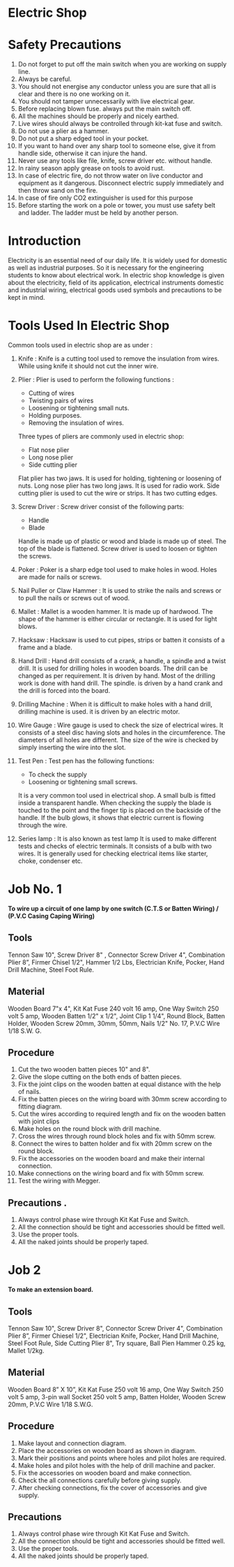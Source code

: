 # Electric Shop

# Safety Precautions

1. Do not forget to put off the main switch when you are working on supply line. 
1. Always be careful. 
1. You should not energise any conductor unless you are sure that all is clear and there is no one working on it. 
1. You should not tamper unnecessarily with live electrical gear. 
1. Before replacing blown fuse. always put the main switch off. 
1. All the machines should be properly and nicely earthed. 
1. Live wires should always be controlled through kit-kat fuse and switch. 
1. Do not use a plier as a hammer. 
1. Do not put a sharp edged tool in your pocket. 
1. If you want to hand over any sharp tool to someone else, give it from handle side, otherwise it can injure the hand. 
1. Never use any tools like file, knife, screw driver etc. without handle. 
1. In rainy season apply grease on tools to avoid rust.
1. In case of electric fire, do not throw water on live conductor and equipment as it dangerous. Disconnect electric supply immediately and then throw sand on the fire. 
1. In case of fire only CO2 extinguisher is used for this purpose 
1. Before starting the work on a pole or tower, you must use safety belt and ladder. The ladder must be held by another person. 

# Introduction 

Electricity is an essential need of our daily life. lt is widely used for domestic as well as industrial purposes. So it is necessary for the engineering students to know about electrical work. In electric shop knowledge is given about the electricity, field of its application, electrical instruments domestic and industrial wiring, electrical goods used symbols and precautions to be kept in mind. 

# Tools Used In Electric Shop 

Common tools used in electric shop are as under :  

1. Knife : Knife is a cutting tool used to remove the insulation from wires. While using knife it should not cut the inner wire. 
1. Plier : Plier is used to perform the following functions : 
   * Cutting of wires 
   * Twisting pairs of wires 
   * Loosening or tightening small nuts.
   * Holding purposes.
   * Removing the insulation of wires. 

    Three types of pliers are commonly used in electric shop: 
   - Flat nose plier 
   - Long nose plier 
   - Side cutting plier 

    Flat plier has two jaws. It is used for holding, tightening or loosening of nuts. Long nose plier has two long jaws. It is used for radio work. Side cutting plier is used to cut the wire or strips. It has two cutting edges. 

1. Screw Driver :  Screw driver consist of the following parts: 

     * Handle 
     * Blade

    Handle is made up of plastic or wood and blade is made up of steel. The top of the blade is flattened. Screw driver is used to loosen or tighten the screws. 
1. Poker : Poker is a sharp edge tool used to make holes in wood. Holes are made for nails or screws. 

1. Nail Puller or Claw Hammer : It is used to strike the nails and screws or to pull the nails or screws out of wood.

1. Mallet : Mallet is a wooden hammer. It is made up of hardwood. The shape of the hammer is either circular or rectangle. It is used for light blows. 

1. Hacksaw : Hacksaw is used to cut pipes, strips or batten it consists of a frame and a blade. 

1. Hand Drill : Hand drill consists of a crank, a handle, a spindle and a twist drill. It is used for drilling holes in wooden boards. The drill can be changed as per requirement. It is driven by hand. Most of the drilling work is done with hand drill. The spindle. is driven by a hand crank and the drill is forced into the board. 

1. Drilling Machine : When it is difficult to make holes with a hand drill, drilling machine is used. it is driven by an electric motor. 

1. Wire Gauge : Wire gauge is used to check the size of electrical wires. It consists of a steel disc having slots and holes in the circumference. The diameters of all holes are different. The size of the wire is checked by simply inserting the wire into the slot. 

1. Test Pen : Test pen has the following functions:

      * To check the supply 
      * Loosening or tightening small screws. 

   It is a very common tool used in electrical shop. A small bulb is fitted inside a transparent handle. When checking the supply the blade is touched to the point and the finger tip is placed on the backside of the handle. If the bulb glows, it shows that electric current is flowing through the wire. 

1. Series Iamp : It is also known as test lamp It is used to make different tests and checks of electric terminals. It consists of a bulb with two wires. It is generally used for checking electrical items like starter, choke, condenser etc. 

# Job No. 1  

**To wire up a circuit of one lamp by one switch (C.T.S or Batten Wiring) / (P.V.C Casing Caping Wiring)**

## Tools

Tennon Saw 10", Screw Driver 8" , Connector Screw Driver 4", Combination Plier 8”, Firmer Chisel 1/2", Hammer 1/2 Lbs, Electrician Knife, Pocker, Hand Drill Machine, Steel Foot Rule. 

## Material 

Wooden Board 7"x 4", Kit Kat Fuse 240 volt 16 amp, One Way Switch 250 volt 5 amp, Wooden Batten 1/2" x 1/2", Joint Clip 1 1/4", Round Block, Batten Holder, Wooden Screw 20mm, 30mm, 50mm, Nails 1/2" No. 17, P.V.C Wire 1/18 S.W. G. 

## Procedure 

1. Cut the two wooden batten pieces 10" and 8". 
1. Give the slope cutting on the both ends of batten pieces. 
1. Fix the joint clips on the wooden batten at equal distance with the help of nails.
1. Fix the batten pieces on the wiring board with 30mm screw according to fitting diagram. 
1. Cut the wires according to required length and fix on the wooden batten with joint clips 
1. Make holes on the round block with drill machine. 
1. Cross the wires through round block holes and fix with 50mm screw. 
1. Connect the wires to batten holder and fix with 20mm screw on the round block. 
1. Fix the accessories on the wooden board and make their internal connection. 
1. Make connections on the wiring board and fix with 50mm screw. 
1. Test the wiring with Megger. 

## Precautions . 

1. Always control phase wire through Kit Kat Fuse and Switch. 
2. All the connection should be tight and accessories should be fitted well. 
3. Use the proper tools. 
4. All the naked joints should be properly taped.

# Job 2

**To make an extension board.** 

## Tools 

Tennon Saw 10", Screw Driver 8", Connector Screw Driver 4", Combination Plier 8”, Firmer Chiesel 1/2", Electrician Knife, Pocker, Hand Drill Machine, Steel Foot Rule, Side Cutting Plier 8", Try square, Ball Pien Hammer 0.25 kg, Mallet 1/2kg. 

## Material

Wooden Board 8” X 10”, Kit Kat Fuse 250 volt 16 amp, One Way Switch 250 volt 5 amp, 3-pin wall Socket 250 volt 5 amp, Batten Holder, Wooden Screw 20mm, P.V.C Wire 1/18 S.W.G. 

## Procedure

1. Make layout and connection diagram.
1. Place the accessories on wooden board as shown in diagram. 
1. Mark their positions and points where holes and pilot holes are required.
1. Make holes and pilot holes with the help of drill machine and packer. 
1. Fix the accessories on wooden board and make connection. 
1. Check the all connections carefully before giving supply. 
1. After checking connections, fix the cover of accessories and give supply.

## Precautions 

1. Always control phase wire through Kit Kat Fuse and Switch. 
1. All the connection should be tight and accessories should be fitted well.
1. Use the proper tools.
1. All the naked joints should be properly taped.
